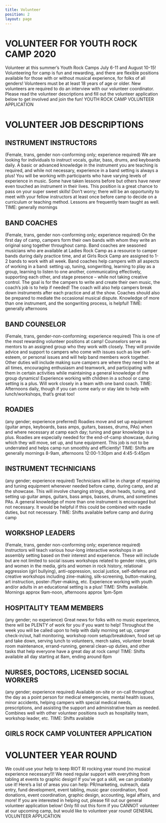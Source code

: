```yaml
---
title: Volunteer
position: 2
layout: page
---
```


# VOLUNTEER FOR YOUTH ROCK CAMP 2020
Volunteer at this summer’s Youth Rock Camps July 6-11 and August 10-15! Volunteering for camp is fun and rewarding, and there are flexible positions available for those with or without musical experience, for folks of all genders! Volunteers must be at least 18 years of age or older. New volunteers are required to do an interview with our volunteer coordinator. Please read the volunteer descriptions and fill out the volunteer application below to get involved and join the fun!
YOUTH ROCK CAMP VOLUNTEER APPLICATION

# VOLUNTEER JOB DESCRIPTIONS

## INSTRUMENT INSTRUCTORS 
(Female, trans, gender non-conforming only; experience required) We are looking for individuals to instruct vocals, guitar, bass, drums, and keyboards daily. A basic or advanced knowledge in the instrument you are teaching is required, and while not necessary, experience in a band setting is always a plus! You will be working with participants who have varying levels of experience in music. Some have taken lessons before but others have never even touched an instrument in their lives. This position is a great chance to pass on your super sweet skills! Don’t worry; there will be an opportunity to meet with your fellow instructors at least once before camp to decide on a curriculum or teaching method. Lessons are frequently team taught as well.
TIME: generally mornings

## BAND COACHES
(Female, trans, gender non-conforming only; experience required) On the first day of camp, campers form their own bands with whom they write an original song together throughout camp. Band coaches are seasoned musicians who are available at Ladies Rock Camp as a resource to camper bands during daily practice time, and at Girls Rock Camp are assigned to 1-2 bands to work with all week. Band coaches help campers with all aspects of working in a band: setting up, tuning, songwriting, learning to play as a group, learning to listen to one another, communicating effectively, supporting each other, and stage presence – while not taking creative control. The goal is for the campers to write and create their own music, the coach’s job is to help if needed! The coach will also help campers break down instruments after each practice and at the show. Coaches should also be prepared to mediate the occasional musical dispute. Knowledge of more than one instrument, and the songwriting process, is helpful!
TIME: generally afternoons

## BAND COUNSELOR
(Female, trans, gender-non-conforming; experience required) This is one of the most rewarding volunteer positions at camp! Counselors serve as mentors to an assigned group who they work with closely. They will provide advice and support to campers who come with issues such as low self-esteem, or personal issues and will help band members work together. Other duties will include making sure campers are where they need to be at all times, encouraging enthusiasm and teamwork, and participating with them in certain activities while maintaining a general knowledge of the group dynamics! Experience working with children in a school or camp setting is a plus.  Will work closely in a team with one band coach.
TIME: Afternoons daily, though if you can come early or stay late to help with lunch/workshops, that’s great too!

## ROADIES
(any gender; experience preferred) Roadies move and set up equipment (guitar amps, keyboards, bass amps, guitars, basses, drums, PAs) when and where necessary at camp each day; tuning and gear knowledge is a plus. Roadies are especially needed for the end-of-camp showcase, during which they will move, set up, and tune equipment. This job is not to be underrated and helps camp run smoothly and efficiently!
TIME: Shifts are generally mornings 8-9am, afternoons 12:00-1:30pm and 4:45-5:45pm

## INSTRUMENT TECHNICIANS
(any gender; experience required) Technicians will be in charge of repairing and tuning equipment whenever needed before camp, during camp, and at the showcase. This will involve changing strings, drum heads, tuning, and setting up guitar amps, guitars, bass amps, basses, drums, and sometimes PAs. A general knowledge of more than one instrument is encouraged but not necessary. It would be helpful if this could be combined with roadie duties, but not necessary.
TIME: Shifts available before camp and during camp

## WORKSHOP LEADERS 
(Female, trans, gender non-conforming only; experience required) Instructors will teach various hour-long interactive workshops in an assembly setting based on their interest and experience. These will include but are not limited to social issues workshops related to gender roles, girls and women in the media, girls and women in rock history, relational aggression (girl bullying), anti-oppression, social justice, self-defense and creative workshops including zine-making, silk-screening, button-making, art instruction, poster-/flyer-making, etc. Experience working with youth and/or adults in an educational setting is a plus!
TIME: Shifts available. Mornings approx 9am-noon, afternoons approx 1pm-5pm

## HOSPITALITY TEAM MEMBERS
(any gender; no experience) Great news for folks with no music experience, there will be PLENTY of work for you if you want to help! Throughout the week you will be called upon to help with daily morning set up, camper check-in/out, hall monitoring, workshop room setup/breakdown, food set up and take down, serving lunch to volunteers, merch sales, volunteer break room maintenance, errand-running, general clean-up duties, and other tasks that help everyone have a great day at rock camp!
TIME: Shifts available all day starting at 8am, ending around 6pm

## NURSES, DOCTORS, LICENSED SOCIAL WORKERS
(any gender; experience required) Available on-site or on-call throughout the day as a point person for medical emergencies, mental health issues, minor accidents, helping campers with special medical needs, prescriptions, and assisting the support and administrative team as needed. Combines well with other volunteer positions such as hospitality team, workshop leader, etc.
TIME: Shifts available

## GIRLS ROCK CAMP VOLUNTEER APPLICATION
 
# VOLUNTEER YEAR ROUND
We could use your help to keep RIOT RI rocking year round (no musical experience necessary!)!  We need regular support with everything from tabling at events to graphic design!  If you’ve got a skill, we can probably use it!  Here’s a list of areas you can help: PR/marketing, outreach, data entry, fund development, event tabling, music gear coordination, food donations, event coordination, graphic design, accounting, legal affairs, and more!  If you are interested in helping out, please fill out our general volunteer application below!
Only fill out this form if you CANNOT volunteer at our upcoming camp, but would like to volunteer year round!
GENERAL VOLUNTEER APPLICATION





